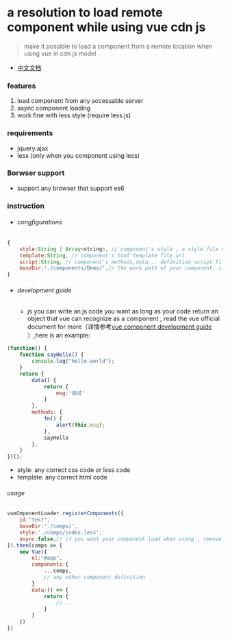 # a resolution to load remote component while using vue cdn js
> make it possible to load a component from a remote location when using vue in cdn js model

- [中文文档](README.md)

### features

 1. load component from any accessable server
 2. async component loading
 3. work fine with less style (require less.js)

### requirements

 - jquery.ajax
 - less (only when you component using less)

### Borwser support

 - support any browser that support es6

### instruction

 - ###### congfigurations

```javascript
{
	style:String | Array<string>, // component's style , a style file url or an array of style urls
	template:String, // component's html template file url
	script:String, // component's methods,data... definition script file url
	baseDir:'./components/Demo/',// the work path of your component, if style url (or template url or script url) is not present in the config, it will use baseDir/index.css(or baseDir/index.html or baseDir/index.js) as fallback;
}
```
- ###### development guide
	- js you can write an js code you want as long as your code return an object that vue can recognize as a component , read the vue official document for more（详情参考[vue component development guide ](https://cn.vuejs.org/v2/guide/components-registration.html)）,here is an example:
```javascript
(function() {
	function sayHello() {
		console.log("hello world");
	}
    return {
        data() {
            return {
                msg:'测试'
            }
        },
        methods: {
            fn() {
                alert(this.msg);
			},
			sayHello
        },
    }
})();
```
- style: any correct css code or less code
- template: any correct html code

###### usage
```javascript
vueCmponentLoader.registerComponents({
    id:"test",
    baseDir:'./comps/',
	style:'./comps/index.less',
	async:false,// if you want your component load when using , remove this filed or set it to true
}).then(comps => {
	new Vue({
		el:"#app",
		components:{
			...comps,
			// any other component definition
		}
		data:() => {
			return {
				// ...
			}
		}
	})
})
```